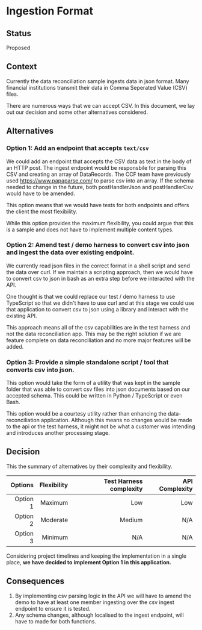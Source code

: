 # Ingestion Format

## Status

Proposed

## Context

Currently the data reconciliation sample ingests data in json format. Many financial institutions transmit their data in Comma Seperated Value (CSV) files.

There are numerous ways that we can accept CSV. In this document, we lay out our decision and some other alternatives considered.

## Alternatives

### Option 1: Add an endpoint that accepts `text/csv`

We could add an endpoint that accepts the CSV data as text in the body of an HTTP post. The ingest endpoint would be responsbile for parsing this CSV and creating an array of DataRecords. The CCF team have previously used https://www.papaparse.com/ to parse csv into an array. If the schema needed to change in the future, both postHandlerJson and postHandlerCsv would have to be amended.

This option means that we would have tests for both endpoints and offers the client the most flexibility.

While this option provides the maximum flexibility, you could argue that this is a sample and does not have to implement multiple content types.

### Option 2: Amend test / demo harness to convert csv into json and ingest the data over existing endpoint.

We currently read json files in the correct format in a shell script and send the data over curl. If we maintain a scripting approach, then we would have to convert csv to json in bash as an extra step before we interacted with the API.

One thought is that we could replace our test / demo harness to use TypeScript so that we didn't have to use curl and at this stage we could use that application to convert csv to json using a library and interact with the existing API.

This approach means all of the csv capabilities are in the test harness and not the data reconciliation app. This may be the right solution if we are feature complete on data reconciliation and no more major features will be added.

### Option 3: Provide a simple standalone script / tool that converts csv into json.

This option would take the form of a utility that was kept in the sample folder that was able to convert csv files into json documents based on our accepted schema. This could be written in Python / TypeScript or even Bash. 

This option would be a courtesy utility rather than enhancing the data-reconciliation application. Although this means no changes would be made to the api or the test harness, it might not be what a customer was intending and introduces another processing stage.

## Decision

This the summary of alternatives by their complexity and flexibility.

|  Options | Flexibility | Test Harness complexity | API Complexity |
| -------: | ----------: | ----------------------: | -------------: |
| Option 1 |     Maximum |                     Low |            Low |
| Option 2 |    Moderate |                  Medium |            N/A |
| Option 3 |     Minimum |                     N/A |            N/A |

Considering project timelines and keeping the implementation in a single place, **we have decided to implement Option 1 in this application.**

## Consequences

1. By implementing csv parsing logic in the API we will have to amend the demo to have at least one member ingesting over the csv ingest endpoint to ensure it is tested.
1. Any schema changes, although localised to the ingest endpoint, will have to made for both functions.
